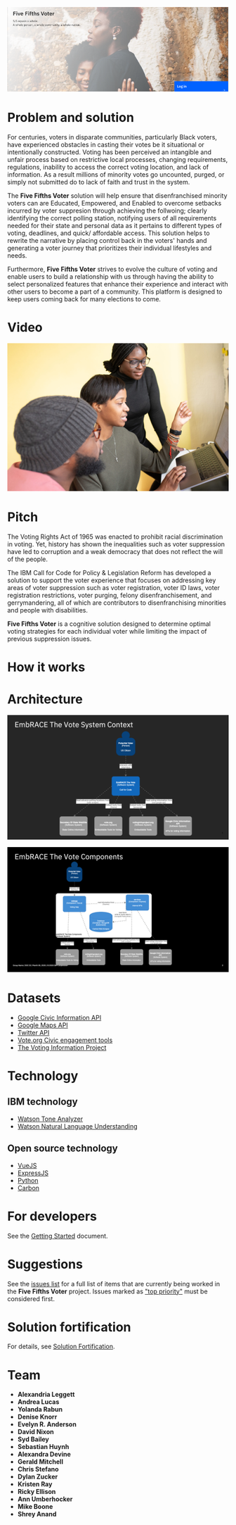 ![Vision](doc/5-fifths-banner-1.png)

# Problem and solution

For centuries, voters in disparate communities, particularly Black voters, have experienced obstacles in casting their votes be it situational or intentionally constructed. Voting has been perceived an intangible and unfair process based on restrictive local processes, changing requirements, regulations, inability to access the correct voting location, and lack of information. As a result millions of minority votes go uncounted, purged, or simply not submitted do to lack of faith and trust in the system.

The **Five Fifths Voter** solution will help ensure that disenfranchised minority voters can are Educated, Empowered, and Enabled to overcome setbacks incurred by voter suppresion through achieving the follwoing; clearly identifying the correct polling station, notifying users of all requirements needed for their state and personal data as it pertains to different types of voting, deadlines, and quick/ affordable access. This solution helps to rewrite the narrative by placing control back in the voters' hands and generating a voter journey that prioritizes their individual lifestyles and needs. 

Furthermore, **Five Fifths Voter** strives to evolve the culture of voting and enable users to build a relationship with us through having the ability to select personalized features that enhance their experience and interact with other users to become a part of a community. This platform is designed to keep users coming back for many elections to come.

# Video
[![Watch the video]( /doc/5-fifths-vid-front.jpg)]( https://youtu.be/ItB2r9onTKw )

# Pitch

The Voting Rights Act of 1965 was enacted to prohibit racial discrimination in voting. Yet, history has shown the inequalities such as voter suppression have led to corruption and a weak democracy that does not reflect the will of the people. 

The IBM Call for Code for Policy & Legislation Reform has developed a solution to support the voter experience that focuses on addressing key areas of voter suppression such as voter registration, voter ID laws, voter registration restrictions, voter purging, felony disenfranchisement, and gerrymandering, all of which are contributors to disenfranchising minorities and people with disabilities. 

**Five Fifths Voter** is a cognitive solution designed to determine optimal voting strategies for each individual voter while limiting the impact of previous suppression issues.

# How it works
# Architecture

![System Context](doc/SystemContext.png)

![Components](doc/Components.png)

# Datasets
- [Google Civic Information API](https://developers.google.com/civic-information/)
- [Google Maps API](https://developers.google.com/maps/documentation)
- [Twitter API](https://developer.twitter.com/en/docs/twitter-api)
- [Vote.org Civic engagement tools](https://www.vote.org/technology/)
- [The Voting Information Project](https://www.votinginfoproject.org/)

# Technology
## IBM technology
- [Watson Tone Analyzer](https://www.ibm.com/watson/services/tone-analyzer/)
- [Watson Natural Language Understanding](https://www.ibm.com/cloud/watson-natural-language-understanding)
## Open source technology
- [VueJS](https://vuejs.org)
- [ExpressJS](https://expressjs.com)
- [Python](https://www.python.org)
- [Carbon](https://www.carbondesignsystem.com)

# For developers

See the [Getting Started](doc/GETSTARTED.md) document.

# Suggestions

See the [issues list](https://github.com/Call-for-Code-for-Racial-Justice/Five-Fifths-Voter/issues) for a full list of items that are currently being worked in the **Five Fifths Voter** project. Issues marked as ["top priority"](https://github.com/Call-for-Code-for-Racial-Justice/Five-Fifths-Voter/issues?q=is%3Aissue+is%3Aopen+label%3A%22top+priority%22) must be considered first.

# Solution fortification

For details, see [Solution Fortification](doc/SolutionFortification.md).

# Team

* **Alexandria Leggett** 
* **Andrea Lucas** 
* **Yolanda Rabun**
* **Denise Knorr** 
* **Evelyn R. Anderson** 
* **David Nixon** 
* **Syd Bailey** 
* **Sebastian Huynh** 
* **Alexandra Devine** 
* **Gerald Mitchell**  
* **Chris Stefano** 
* **Dylan Zucker** 
* **Kristen Ray**
* **Ricky Ellison** 
* **Ann Umberhocker** 
* **Mike Boone** 
* **Shrey Anand** 
